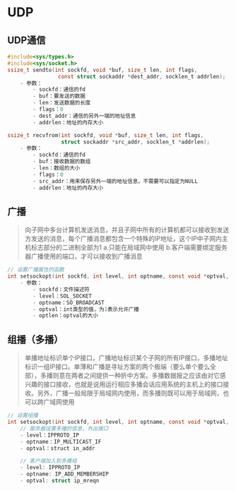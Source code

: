 # UDP

## UDP通信

```c
#include<sys/types.h>
#include<sys/socket.h>
ssize_t sendto(int sockfd, void *buf, size_t len, int flags, 
                const struct sockaddr *dest_addr, socklen_t addrlen);
    - 参数：
        - sockfd：通信的fd
        - buf：要发送的数据
        - len：发送数据的长度
        - flags：0
        - dest_addr：通信的另外一端的地址信息
        - addrlen：地址的内存大小

ssize_t recvfrom(int sockfd, void *buf, size_t len, int flags,
                 struct sockaddr *src_addr, socklen_t *addrlen);
    - 参数：
        - sockfd：通信的fd
        - buf：接收数据的数组
        - len：数组的大小
        - flags：0
        - src_addr：用来保存另外一端的地址信息，不需要可以指定为NULL
        - addrlen：地址的内存大小
```

## 广播
> 向子网中多台计算机发送消息，并且子网中所有的计算机都可以接收到发送方发送的消息，每个广播消息都包含一个特殊的IP地址，这个IP中子网内主机标志部分的二进制全部为1
> a.只能在局域网中使用
> b.客户端需要绑定服务器广播使用的端口，才可以接收到广播消息

```c
// 设置广播属性的函数
int setsockopt(int sockfd, int level, int optname, const void *optval, socklen_t optlen);
    - 参数：
        - sockfd：文件描述符
        - level：SOL_SOCKET
        - optname：SO_BROADCAST
        - optval：int类型的值，为1表示允许广播
        - optlen：optval的大小
```


## 组播（多播）
> 单播地址标识单个IP接口，广播地址标识某个子网的所有IP接口，多播地址标识一组IP接口。单薄和广播是寻址方案的两个极端（要么单个要么全部），多播则意在两者之间提供一种折中方案。多播数据报之应该由对它感兴趣的接口接收，也就是说用运行相应多播会话应用系统的主机上的接口接收。另外，广播一般局限于局域网内使用，而多播则既可以用于局域网，也可以跨广域网使用

```c
// 设置组播
int setsockopt(int sockfd, int level, int optname, const void *optval, socklen_t optlen);
    // 服务器设置多播的信息，外出接口
    - level：IPPROTO_IP
    - optname：IP_MULTICAST_IF
    - optval：struct in_addr

    // 客户端加入到多播组
    - level: IPPROTO_IP
    - optname: IP_ADD_MEMBERSHIP
    - optval: struct ip_mreqn
```

